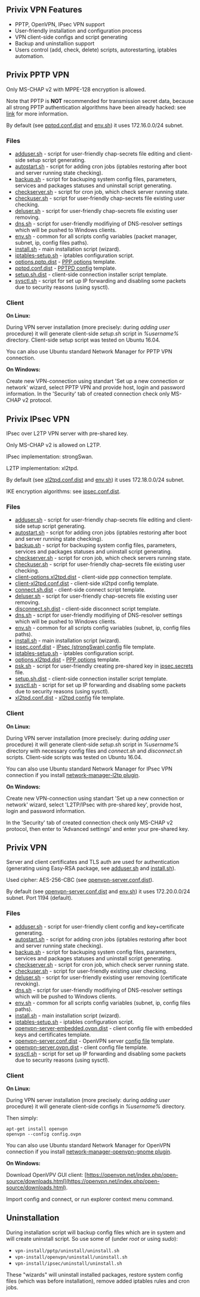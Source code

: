 ## Privix VPN Features
* PPTP, OpenVPN, IPsec VPN support
* User-friendly installation and configuration process
* VPN client-side configs and script generating 
* Backup and uninstallion support
* Users control (add, check, delete) scripts, autorestarting, iptables automation.

## Privix PPTP VPN
Only MS-CHAP v2 with MPPE-128 encryption is allowed. 

Note that PPTP is **NOT** recommended for transmission secret data, because all strong PPTP authentication algorithms have been already hacked: see [link](https://isc.sans.edu/forums/diary/End+of+Days+for+MSCHAPv2/13807/) for more information.

By default (see [pptpd.conf.dist](https://github.com/MotoAcidic/privix-vpn/tree/master/VPN//pptp/pptpd.conf.dist) and [env.sh](https://github.com/MotoAcidic/privix-vpn/tree/master/VPN//pptp/env.sh)) it uses 172.16.0.0/24 subnet.

### Files
* [adduser.sh](https://github.com/MotoAcidic/privix-vpn/tree/master/VPN//pptp/adduser.sh) - script for user-friendly chap-secrets file editing and client-side setup script generating.
* [autostart.sh](https://github.com/MotoAcidic/privix-vpn/tree/master/VPN//pptp/autostart.sh) - script for adding cron jobs (iptables restoring after boot and server running state checking).
* [backup.sh](https://github.com/MotoAcidic/privix-vpn/tree/master/VPN//pptp/backup.sh) - script for backuping system config files, parameters, services and packages statuses and uninstall script generating.
* [checkserver.sh](https://github.com/MotoAcidic/privix-vpn/tree/master/VPN//pptp/checkserver.sh) - script for cron job, which check server running state.
* [checkuser.sh](https://github.com/MotoAcidic/privix-vpn/tree/master/VPN//pptp/checkuser.sh) - script for user-friendly chap-secrets file existing user checking.
* [deluser.sh](https://github.com/MotoAcidic/privix-vpn/tree/master/VPN//pptp/deluser.sh) - script for user-friendly chap-secrets file existing user removing.
* [dns.sh](https://github.com/MotoAcidic/privix-vpn/tree/master/VPN//pptp/dns.sh) - script for user-friendly modifiying of DNS-resolver settings which will be pushed to Windows clients.
* [env.sh](https://github.com/MotoAcidic/privix-vpn/tree/master/VPN//pptp/env.sh) - common for all scripts config variables (packet manager, subnet, ip, config files paths).
* [install.sh](https://github.com/MotoAcidic/privix-vpn/tree/master/VPN//pptp/install.sh) - main installation script (wizard).
* [iptables-setup.sh](https://github.com/MotoAcidic/privix-vpn/tree/master/VPN//pptp/iptables-setup.sh) - iptables configuration script.
* [options.pptp.dist](https://github.com/MotoAcidic/privix-vpn/tree/master/VPN//pptp/options.pptp.dist) - [PPP options](https://ppp.samba.org/pppd.html) template.
* [pptpd.conf.dist](https://github.com/MotoAcidic/privix-vpn/tree/master/VPN//pptp/pptpd.conf.dist) - [PPTPD config](https://www.freebsd.org/cgi/man.cgi?query=pptpd.conf&sektion=5&manpath=FreeBSD+8.0-RELEASE+and+Ports) template.
* [setup.sh.dist](https://github.com/MotoAcidic/privix-vpn/tree/master/VPN//pptp/setup.sh.dist) - client-side connection installer script template.
* [sysctl.sh](https://github.com/MotoAcidic/privix-vpn/tree/master/VPN//pptp/sysctl.sh) - script for set up IP forwarding and disabling some packets due to security reasons (using sysctl).

### Client
**On Linux:**

During VPN server installation (more precisely: during *adding user* procedure) it will generate client-side *setup.sh* script in *%username%* directory. Client-side setup script was tested on Ubuntu 16.04.

You can also use Ubuntu standard Network Manager for PPTP VPN connection.

**On Windows:**

Create new VPN-connection using standart 'Set up a new connection or network' wizard, select PPTP VPN and provide host, login and password information. In the 'Security' tab of created connection check only MS-CHAP v2 protocol.


## Privix IPsec VPN
IPsec over L2TP VPN server with pre-shared key. 

Only MS-CHAP v2 is allowed on L2TP. 

IPsec implementation: strongSwan.

L2TP implementation: xl2tpd.

By default (see [xl2tpd.conf.dist](https://github.com/MotoAcidic/privix-vpn/tree/master/VPN//ipsec/xl2tpd.conf.dist) and [env.sh](https://github.com/MotoAcidic/privix-vpn/tree/master/VPN//ipsec/env.sh)) it uses 172.18.0.0/24 subnet.

IKE encryption algorithms: see [ipsec.conf.dist](https://github.com/MotoAcidic/privix-vpn/tree/master/VPN//ipsec/ipsec.conf.dist).

### Files
* [adduser.sh](https://github.com/MotoAcidic/privix-vpn/tree/master/VPN//ipsec/adduser.sh) - script for user-friendly chap-secrets file editing and client-side setup script generating.
* [autostart.sh](https://github.com/MotoAcidic/privix-vpn/tree/master/VPN//ipsec/autostart.sh) - script for adding cron jobs (iptables restoring after boot and server running state checking).
* [backup.sh](https://github.com/MotoAcidic/privix-vpn/tree/master/VPN//ipsec/backup.sh) - script for backuping system config files, parameters, services and packages statuses and uninstall script generating.
* [checkserver.sh](https://github.com/MotoAcidic/privix-vpn/tree/master/VPN//ipsec/checkserver.sh) - script for cron job, which check servers running state.
* [checkuser.sh](https://github.com/MotoAcidic/privix-vpn/tree/master/VPN//ipsec/checkuser.sh) - script for user-friendly chap-secrets file existing user checking.
* [client-options.xl2tpd.dist](https://github.com/MotoAcidic/privix-vpn/tree/master/VPN//ipsec/client-options.xl2tpd.dist) - client-side ppp connection template.
* [client-xl2tpd.conf.dist](https://github.com/MotoAcidic/privix-vpn/tree/master/VPN//ipsec/client-xl2tpd.conf.dist) - client-side xl2tpd config template.
* [connect.sh.dist](https://github.com/MotoAcidic/privix-vpn/tree/master/VPN//ipsec/connect.sh.dist) - client-side connect script template.
* [deluser.sh](https://github.com/MotoAcidic/privix-vpn/tree/master/VPN//ipsec/deluser.sh) - script for user-friendly chap-secrets file existing user removing.
* [disconnect.sh.dist](https://github.com/MotoAcidic/privix-vpn/tree/master/VPN//ipsec/disconnect.sh.dist) - client-side disconnect script template.
* [dns.sh](https://github.com/MotoAcidic/privix-vpn/tree/master/VPN//ipsec/dns.sh) - script for user-friendly modifiying of DNS-resolver settings which will be pushed to Windows clients.
* [env.sh](https://github.com/MotoAcidic/privix-vpn/tree/master/VPN//ipsec/env.sh) - common for all scripts config variables (subnet, ip, config files paths).
* [install.sh](https://github.com/MotoAcidic/privix-vpn/tree/master/VPN//ipsec/install.sh) - main installation script (wizard).
* [ipsec.conf.dist](https://github.com/MotoAcidic/privix-vpn/tree/master/VPN//ipsec/ipsec.conf.dist) - [IPsec (strongSwan) config](https://wiki.strongswan.org/projects/strongswan/wiki/ConnSection) file template.
* [iptables-setup.sh](https://github.com/MotoAcidic/privix-vpn/tree/master/VPN//ipsec/iptables-setup.sh) - iptables configuration script.
* [options.xl2tpd.dist](https://github.com/MotoAcidic/privix-vpn/tree/master/VPN//ipsec/options.xl2tpd.dist) - [PPP options](https://ppp.samba.org/pppd.html) template.
* [psk.sh](https://github.com/MotoAcidic/privix-vpn/tree/master/VPN//ipsec/psk.sh) - script for user-friendly creating pre-shared key in [ipsec.secrets](https://linux.die.net/man/5/ipsec.secrets) file.
* [setup.sh.dist](https://github.com/MotoAcidic/privix-vpn/tree/master/VPN//ipsec/setup.sh.dist) - client-side connection installer script template.
* [sysctl.sh](https://github.com/MotoAcidic/privix-vpn/tree/master/VPN//ipsec/sysctl.sh) - script for set up IP forwarding and disabling some packets due to security reasons (using sysctl).
* [xl2tpd.conf.dist](https://github.com/MotoAcidic/privix-vpn/tree/master/VPN//ipsec/xl2tpd.conf.dist) - [xl2tpd config](https://linux.die.net/man/5/xl2tpd.conf) file template.

### Client
**On Linux:**

During VPN server installation (more precisely: during *adding user* procedure) it will generate client-side *setup.sh* script in *%username%* directory with necessary config files and *connect.sh* and *disconnect.sh* scripts. Client-side scripts was tested on Ubuntu 16.04.

You can also use Ubuntu standard Network Manager for IPsec VPN connection if you install [network-manager-l2tp plugin](https://github.com/nm-l2tp/network-manager-l2tp).

**On Windows:**

Create new VPN-connection using standart 'Set up a new connection or network' wizard, select 'L2TP/IPsec with pre-shared key', provide host, login and password information.

In the 'Security' tab of created connection check only MS-CHAP v2 protocol, then enter to 'Advanced settings' and enter your pre-shared key.


## Privix VPN
Server and client certificates and TLS auth are used for authentication (generating using Easy-RSA package, see [adduser.sh](https://github.com/MotoAcidic/privix-vpn/tree/master/VPN//privixvpn/adduser.sh) and [install.sh](https://github.com/MotoAcidic/privix-vpn/tree/master/VPN//privixvpn/install.sh)).

Used cipher: AES-256-CBC (see [openvpn-server.conf.dist](https://github.com/MotoAcidic/privix-vpn/tree/master/VPN//privixvpn/openvpn-server.conf.dist)).

By default (see [openvpn-server.conf.dist](https://github.com/MotoAcidic/privix-vpn/tree/master/VPN//privixvpn/openvpn-server.conf.dist) and [env.sh](https://github.com/MotoAcidic/privix-vpn/tree/master/VPN//privixvpn/env.sh)) it uses 172.20.0.0/24 subnet.
Port 1194 (default).

### Files
* [adduser.sh](https://github.com/MotoAcidic/privix-vpn/tree/master/VPN//privixvpn/adduser.sh) - script for user-friendly client config and key+certificate generating.
* [autostart.sh](https://github.com/MotoAcidic/privix-vpn/tree/master/VPN//privixvpn/autostart.sh) - script for adding cron jobs (iptables restoring after boot and server running state checking).
* [backup.sh](https://github.com/MotoAcidic/privix-vpn/tree/master/VPN//privixvpn/backup.sh) - script for backuping system config files, parameters, services and packages statuses and uninstall script generating.
* [checkserver.sh](https://github.com/MotoAcidic/privix-vpn/tree/master/VPN//privixvpn/checkserver.sh) - script for cron job, which check server running state.
* [checkuser.sh](https://github.com/MotoAcidic/privix-vpn/tree/master/VPN//privixvpn/checkuser.sh) - script for user-friendly existing user checking.
* [deluser.sh](https://github.com/MotoAcidic/privix-vpn/tree/master/VPN//privixvpn/deluser.sh) - script for user-friendly existing user removing (certificate revoking).
* [dns.sh](https://github.com/MotoAcidic/privix-vpn/tree/master/VPN//privixvpn/dns.sh) - script for user-friendly modifiying of DNS-resolver settings which will be pushed to Windows clients.
* [env.sh](https://github.com/MotoAcidic/privix-vpn/tree/master/VPN//privixvpn/env.sh) - common for all scripts config variables (subnet, ip, config files paths).
* [install.sh](https://github.com/MotoAcidic/privix-vpn/tree/master/VPN//privixvpn/install.sh) - main installation script (wizard).
* [iptables-setup.sh](https://github.com/MotoAcidic/privix-vpn/tree/master/VPN//privixvpn/iptables-setup.sh) - iptables configuration script.
* [openvpn-server-embedded.ovpn.dist](https://github.com/MotoAcidic/privix-vpn/tree/master/VPN//privixvpn/openvpn-server-embedded.ovpn.dist) - client config file with embedded keys and certificates template.
* [openvpn-server.conf.dist](https://github.com/MotoAcidic/privix-vpn/tree/master/VPN//privixvpn/openvpn-server.conf.dist) - OpenVPN server [config file](https://openvpn.net/index.php/open-source/documentation/howto.html) template.
* [openvpn-server.ovpn.dist](https://github.com/MotoAcidic/privix-vpn/tree/master/VPN//privixvpn/openvpn-server.ovpn.dist) - client config file template.
* [sysctl.sh](https://github.com/MotoAcidic/privix-vpn/tree/master/VPN//privixvpn/sysctl.sh) - script for set up IP forwarding and disabling some packets due to security reasons (using sysctl).

### Client
**On Linux:**

During VPN server installation (more precisely: during *adding user* procedure) it will generate client-side configs in *%username%* directory.

Then simply:
```
apt-get install openvpn
openvpn --config config.ovpn
```

You can also use Ubuntu standard Network Manager for OpenVPN connection if you install [network-manager-openvpn-gnome plugin](https://askubuntu.com/questions/187511/how-can-i-use-a-ovpn-file-with-network-manager).


**On Windows:**

Download OpenVPV GUI client: [https://openvpn.net/index.php/open-source/downloads.html](https://openvpn.net/index.php/open-source/downloads.html).

Import config and connect, or run explorer context menu command.


## Uninstallation

During installation script will backup config files which are in system and will create uninstall script. So use some of (under *root* or using *sudo*):
* `vpn-install/pptp/uninstall/uninstall.sh`
* `vpn-install/openvpn/uninstall/uninstall.sh`
* `vpn-install/ipsec/uninstall/uninstall.sh`

These "wizards" will uninstall installed packages, restore system config files (which was before installation), remove added iptables  rules and cron jobs.

